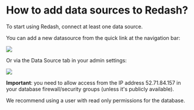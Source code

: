 # How to add data sources to Redash?

To start using Redash, connect at least one data source.

You can add a new datasource from the quick link at the navigation bar:

![](/assets/data_source_quick_link.png)

Or via the Data Source tab in your admin settings:

![](/assets/add_new_datasource.png)

**Important**: you need to allow access from the IP address 52.71.84.157 in your database firewall/security groups (unless it's publicly available).

We recommend using a user with read only permissions for the database.

